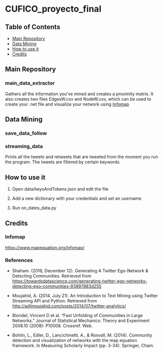# CUFICO_proyecto_final

## Table of Contents

- [Main Repository](#main)
- [Data Mining](#mining)
- [How to use it](#use)
- [Credits](#credits)

<a name="main"></a>
## Main Repository
### main_data_extractor
Gathers all the information you've mined and creates a proximity matrix. It also creates two files EdgesW.csv and NodeW.csv, which can be used to create your .net file and visualize your network using [Infomap](#infomap)
    
<a name="mining"></a>    
## Data Mining

### save_data_follow

### streaming_data
Prints all the tweets and retweets that are tweeted from the moment you run the program. The tweets are filtered by           certain keywords.

<a name="use"></a>  
## How to use it

1) Open data/keysAndTokens.json and edit the file
2) Add a new dictionary with your credentials and set an username 

4) Run on_dates_data.py


## Credits

<a name="infomap"></a> 
### Infomap
https://www.mapequation.org/infomap/

### References
- Shaham. (2018, December 12). Generating A Twitter Ego-Network & Detecting Communities. Retrieved from https://towardsdatascience.com/generating-twitter-ego-networks-detecting-ego-communities-93897883d255

- Moujahid, A. (2014, July 21). An Introduction to Text Mining using Twitter Streaming API and Python. Retrieved from http://adilmoujahid.com/posts/2014/07/twitter-analytics/

- Blondel, Vincent D et al. “Fast Unfolding of Communities in Large Networks.” Journal of Statistical Mechanics: Theory and    Experiment 2008.10 (2008): P10008. Crossref. Web.

- Bohlin, L., Edler, D., Lancichinetti, A., & Rosvall, M. (2014). Community detection and visualization of networks with the map equation framework. In Measuring Scholarly Impact (pp. 3-34). Springer, Cham.

